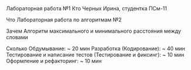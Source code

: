 Лабораторная работа №1
Кто
Черных Ирина, студентка ПСм-11

Что
Лабораторная работа по алгоритмам №2

Зачем
Алгоритм максимального и минимального расстояния между словами

Сколько
Обдумывание: ~ 20 мин
Разработка (Кодирование): ~ 40 мин
Тестирование и написание тестов (Тестирование и фиксинг): ~ 10 мин
Оформление и рефакторинг: ~ 10 мин